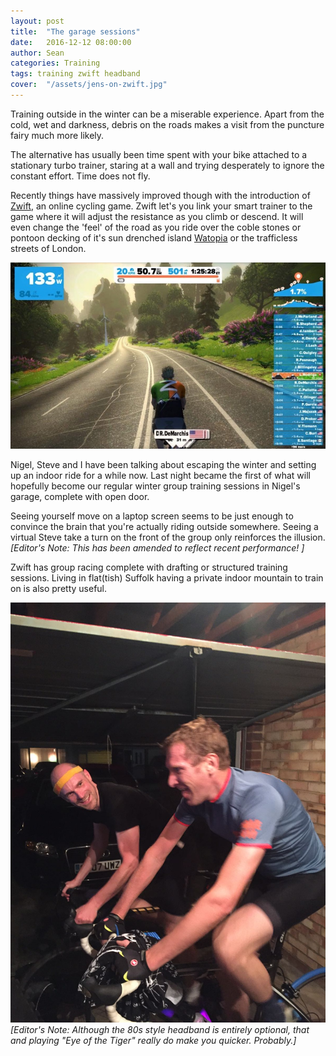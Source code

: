 ```yaml
---
layout: post
title:  "The garage sessions"
date:   2016-12-12 08:00:00
author: Sean
categories: Training
tags: training zwift headband
cover:  "/assets/jens-on-zwift.jpg"
---
```


Training outside in the winter can be a miserable experience.  Apart from the cold, wet and darkness, debris on the roads makes a visit from the puncture fairy much more likely.

The alternative has usually been time spent with your bike attached to a stationary turbo trainer, staring at a wall and trying desperately to ignore the constant effort. Time does not fly.

Recently things have massively improved though with the introduction of [Zwift](https://www.zwift.com), an online cycling game. Zwift let's you link your smart trainer to the game where it will adjust the resistance as you climb or descend. It will even change the 'feel' of the road as you ride over the coble stones or pontoon decking of it's sun drenched island [Watopia](http://zwiftblog.com/map/) or the trafficless streets of London.

![Watopia](/assets/Zwift_three_Jersey.jpg)

Nigel, Steve and I have been talking about escaping the winter and setting up an indoor ride for a while now.  Last night became the first of what will hopefully become our regular winter group training sessions in Nigel's garage, complete with open door.

Seeing yourself move on a laptop screen seems to be just enough to convince the brain that you're actually riding outside somewhere. Seeing a virtual Steve take a turn on the front of the group only reinforces the illusion.  
_[Editor's Note: This has been amended to reflect recent performance! ]_

Zwift has group racing complete with drafting or structured training sessions.  Living in flat(tish) Suffolk having a private indoor mountain to train on is also pretty useful.

![Steve's pain face](/assets/first-garage-session.jpeg)
_[Editor's Note: Although the 80s style headband is entirely optional, that and playing "Eye of the Tiger" really do make you quicker. Probably.]_


